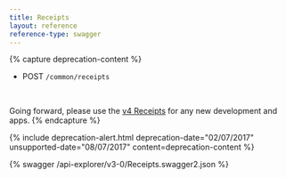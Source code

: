 ```yaml
---
title: Receipts
layout: reference
reference-type: swagger
---
```


{% capture deprecation-content %}
* POST `/common/receipts`

<br>

Going forward, please use the [v4 Receipts](/api-reference/receipts/get-started.html) for any new development and apps.
{% endcapture %}

{% include deprecation-alert.html deprecation-date="02/07/2017" unsupported-date="08/07/2017" content=deprecation-content %}

{% swagger /api-explorer/v3-0/Receipts.swagger2.json %}
